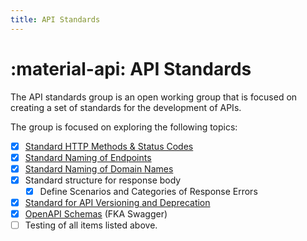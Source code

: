 ```yaml
---
title: API Standards
---
```


# :material-api: API Standards
The API standards group is an open working group that is focused on creating a set of
standards for the development of APIs. 

The group is focused on exploring the following topics:

* [x] [Standard HTTP Methods & Status Codes](/reference/api-standards/http_standards/)
* [x] [Standard Naming of Endpoints](/reference/api-standards/restful_endpoint_naming/)
* [x] [Standard Naming of Domain Names](/reference/api-standards/dns_naming/)
* [x] Standard structure for response body
    * [x] Define Scenarios and Categories of Response Errors
* [x] [Standard for API Versioning and Deprecation](/reference/api-standards/api_versioning/)
* [x] [OpenAPI Schemas](/reference/api-standards/openapi_schemas/) (FKA Swagger)
* [ ] Testing of all items listed above. 
